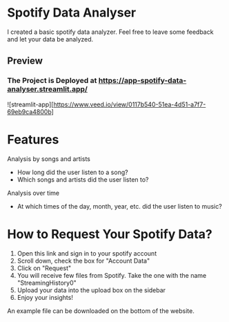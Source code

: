 # Spotify Data Analyser

I created a basic spotify data analyzer. Feel free to leave some feedback and let your data be analyzed.

## Preview
### The Project is Deployed at https://app-spotify-data-analyser.streamlit.app/
![streamlit-app][https://www.veed.io/view/0117b540-51ea-4d51-a7f7-69eb9ca4800b]

# Features

Analysis by songs and artists

- How long did the user listen to a song?
- Which songs and artists did the user listen to?

Analysis over time

- At which times of the day, month, year, etc. did the user listen to music?

# How to Request Your Spotify Data?

1. Open this link and sign in to your spotify account
2. Scroll down, check the box for "Account Data"
3. Click on "Request"
4. You will receive few files from Spotify. Take the one with the name "StreamingHistory0"
5. Upload your data into the upload box on the sidebar
6.  Enjoy your insights!

An example file can be downloaded on the bottom of the website. 
